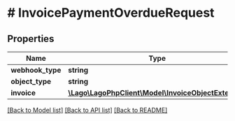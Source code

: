# # InvoicePaymentOverdueRequest

## Properties

Name | Type | Description | Notes
------------ | ------------- | ------------- | -------------
**webhook_type** | **string** |  |
**object_type** | **string** |  |
**invoice** | [**\Lago\LagoPhpClient\Model\InvoiceObjectExtended**](InvoiceObjectExtended.md) |  |

[[Back to Model list]](../../README.md#models) [[Back to API list]](../../README.md#endpoints) [[Back to README]](../../README.md)
